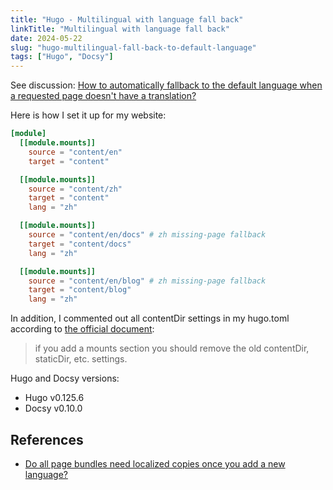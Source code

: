 ```yaml
---
title: "Hugo - Multilingual with language fall back"
linkTitle: "Multilingual with language fall back"
date: 2024-05-22
slug: "hugo-multilingual-fall-back-to-default-language"
tags: ["Hugo", "Docsy"]
---
```


See discussion: [How to automatically fallback to the default language when a requested page doesn't have a translation?](https://github.com/google/docsy/discussions/1998)

Here is how I set it up for my website:

```toml
[module]
  [[module.mounts]]
    source = "content/en"
    target = "content"

  [[module.mounts]]
    source = "content/zh"
    target = "content"
    lang = "zh"

  [[module.mounts]]
    source = "content/en/docs" # zh missing-page fallback
    target = "content/docs"
    lang = "zh"

  [[module.mounts]]
    source = "content/en/blog" # zh missing-page fallback
    target = "content/blog"
    lang = "zh"
```

In addition, I commented out all contentDir settings in my hugo.toml according to [the official document](https://gohugo.io/hugo-modules/configuration/#module-configuration-mounts):

> if you add a mounts section you should remove the old contentDir, staticDir, etc. settings.

Hugo and Docsy versions:

- Hugo v0.125.6
- Docsy v0.10.0

## References

- [Do all page bundles need localized copies once you add a new language?](https://discourse.gohugo.io/t/do-all-page-bundles-need-localized-copies-once-you-add-a-new-language/37225)

